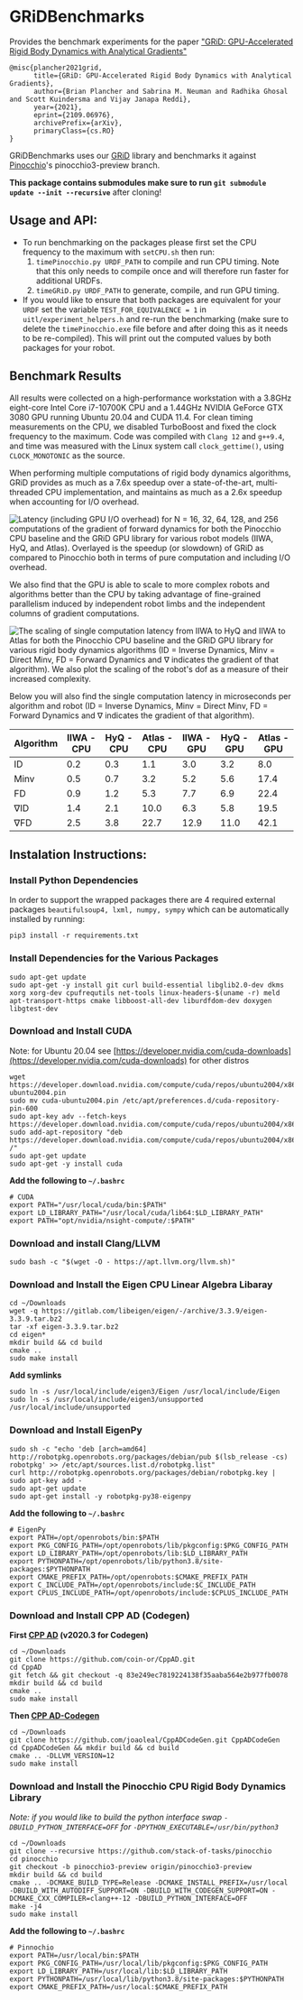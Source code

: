 # GRiDBenchmarks

Provides the benchmark experiments for the paper ["GRiD: GPU-Accelerated Rigid Body Dynamics with Analytical Gradients"](https://brianplancher.com/publication/GRiD/)
```
@misc{plancher2021grid,
      title={GRiD: GPU-Accelerated Rigid Body Dynamics with Analytical Gradients}, 
      author={Brian Plancher and Sabrina M. Neuman and Radhika Ghosal and Scott Kuindersma and Vijay Janapa Reddi},
      year={2021},
      eprint={2109.06976},
      archivePrefix={arXiv},
      primaryClass={cs.RO}
}
```

GRiDBenchmarks uses our [GRiD](https://github.com/robot-acceleration/GRiD) library and benchmarks it against [Pinocchio](https://github.com/stack-of-tasks/pinocchio/tree/pinocchio3-preview)'s pinocchio3-preview branch.

**This package contains submodules make sure to run ```git submodule update --init --recursive```** after cloning!

## Usage and API:
+ To run benchmarking on the packages please first set the CPU frequency to the maximum with ```setCPU.sh``` then run:
  1) ```timePinocchio.py URDF_PATH``` to compile and run CPU timing. Note that this only needs to compile once and will therefore run faster for additional URDFs.
  2) ```timeGRiD.py URDF_PATH``` to generate, compile, and run GPU timing.
+ If you would like to ensure that both packages are equivalent for your ```URDF``` set the variable ```TEST_FOR_EQUIVALENCE = 1``` in ```uitl/experiment_helpers.h``` and re-run the benchmarking (make sure to delete the ```timePinocchio.exe``` file before and after doing this as it needs to be re-compiled). This will print out the computed values by both packages for your robot.

## Benchmark Results
All results were collected on a high-performance workstation with a 3.8GHz eight-core Intel Core i7-10700K CPU and a 1.44GHz NVIDIA GeForce GTX 3080 GPU running Ubuntu 20.04 and CUDA 11.4. For clean timing measurements on the CPU, we disabled TurboBoost and fixed the clock frequency to the maximum. Code was compiled with ```Clang 12``` and ```g++9.4```, and time was measured with the Linux system call ```clock_gettime()```, using ```CLOCK_MONOTONIC``` as the source.

When performing multiple computations of rigid body dynamics algorithms, GRiD provides as much as a 7.6x speedup over a state-of-the-art, multi-threaded CPU implementation, and maintains as much as a 2.6x speedup when accounting for I/O overhead. 

![Latency (including GPU I/O overhead) for N = 16, 32, 64, 128, and 256 computations of the gradient of forward dynamics for both the Pinocchio CPU baseline and the GRiD GPU library for various robot models (IIWA, HyQ, and Atlas). Overlayed is the speedup (or slowdown) of GRiD as compared to Pinocchio both in terms of pure computation and including I/O overhead.](imgs/benchmark_multi_fd_grad.png)

We also find that the GPU is able to scale to more complex robots and algorithms better than the CPU by taking advantage of fine-grained parallelism induced by independent robot limbs and the independent columns of gradient computations.

![The scaling of single computation latency from IIWA to HyQ and IIWA to Atlas for both the Pinocchio CPU baseline and the GRiD GPU library for various rigid body dynamics algorithms (ID = Inverse Dynamics, Minv = Direct Minv, FD = Forward Dynamics and ∇ indicates the gradient of that algorithm). We also plot the scaling of the robot's dof as a measure of their increased complexity.](imgs/benchmark_single_scaling.png)

Below you will also find the single computation latency in microseconds per algorithm and robot (ID = Inverse Dynamics, Minv = Direct Minv, FD = Forward Dynamics and ∇ indicates the gradient of that algorithm).

| Algorithm | IIWA - CPU | HyQ - CPU | Atlas - CPU | IIWA - GPU | HyQ - GPU | Atlas - GPU |
|-----------|------------|-----------|-------------|------------|-----------|-------------|
| ID        | 0.2        | 0.3       | 1.1         | 3.0        | 3.2       | 8.0         |
| Minv      | 0.5        | 0.7       | 3.2         | 5.2        | 5.6       | 17.4        |
| FD        | 0.9        | 1.2       | 5.3         | 7.7        | 6.9       | 22.4        |
| ∇ID       | 1.4        | 2.1       | 10.0        | 6.3        | 5.8       | 19.5        |
| ∇FD       | 2.5        | 3.8       | 22.7        | 12.9       | 11.0      | 42.1        |

## Instalation Instructions:
### Install Python Dependencies
In order to support the wrapped packages there are 4 required external packages ```beautifulsoup4, lxml, numpy, sympy``` which can be automatically installed by running:
```shell
pip3 install -r requirements.txt
```
### Install Dependencies for the Various Packages
```
sudo apt-get update
sudo apt-get -y install git curl build-essential libglib2.0-dev dkms xorg xorg-dev cpufrequtils net-tools linux-headers-$(uname -r) meld apt-transport-https cmake libboost-all-dev liburdfdom-dev doxygen libgtest-dev
```
### Download and Install CUDA 
Note: for Ubuntu 20.04 see [https://developer.nvidia.com/cuda-downloads](https://developer.nvidia.com/cuda-downloads) for other distros
```
wget https://developer.download.nvidia.com/compute/cuda/repos/ubuntu2004/x86_64/cuda-ubuntu2004.pin
sudo mv cuda-ubuntu2004.pin /etc/apt/preferences.d/cuda-repository-pin-600
sudo apt-key adv --fetch-keys https://developer.download.nvidia.com/compute/cuda/repos/ubuntu2004/x86_64/7fa2af80.pub
sudo add-apt-repository "deb https://developer.download.nvidia.com/compute/cuda/repos/ubuntu2004/x86_64/ /"
sudo apt-get update
sudo apt-get -y install cuda
```
**Add the following to ```~/.bashrc```**
```
# CUDA
export PATH="/usr/local/cuda/bin:$PATH"
export LD_LIBRARY_PATH="/usr/local/cuda/lib64:$LD_LIBRARY_PATH"
export PATH="opt/nvidia/nsight-compute/:$PATH"
```
### Download and install Clang/LLVM
```
sudo bash -c "$(wget -O - https://apt.llvm.org/llvm.sh)"
```
### Download and Install the Eigen CPU Linear Algebra Libaray
```
cd ~/Downloads
wget -q https://gitlab.com/libeigen/eigen/-/archive/3.3.9/eigen-3.3.9.tar.bz2
tar -xf eigen-3.3.9.tar.bz2
cd eigen*
mkdir build && cd build
cmake ..
sudo make install
```
**Add symlinks**
```
sudo ln -s /usr/local/include/eigen3/Eigen /usr/local/include/Eigen
sudo ln -s /usr/local/include/eigen3/unsupported /usr/local/include/unsupported
```
### Download and Install EigenPy
```
sudo sh -c "echo 'deb [arch=amd64] http://robotpkg.openrobots.org/packages/debian/pub $(lsb_release -cs) robotpkg' >> /etc/apt/sources.list.d/robotpkg.list"
curl http://robotpkg.openrobots.org/packages/debian/robotpkg.key | sudo apt-key add -
sudo apt-get update
sudo apt-get install -y robotpkg-py38-eigenpy
```
**Add the following to ```~/.bashrc```**
```
# EigenPy
export PATH=/opt/openrobots/bin:$PATH
export PKG_CONFIG_PATH=/opt/openrobots/lib/pkgconfig:$PKG_CONFIG_PATH
export LD_LIBRARY_PATH=/opt/openrobots/lib:$LD_LIBRARY_PATH
export PYTHONPATH=/opt/openrobots/lib/python3.8/site-packages:$PYTHONPATH
export CMAKE_PREFIX_PATH=/opt/openrobots:$CMAKE_PREFIX_PATH
export C_INCLUDE_PATH=/opt/openrobots/include:$C_INCLUDE_PATH
export CPLUS_INCLUDE_PATH=/opt/openrobots/include:$CPLUS_INCLUDE_PATH
```
### Download and Install CPP AD (Codegen)
**First [CPP AD](https://coin-or.github.io/CppAD/doc/install.htm) (v2020.3 for Codegen)**
```
cd ~/Downloads
git clone https://github.com/coin-or/CppAD.git
cd CppAD
git fetch && git checkout -q 83e249ec7819224138f35aaba564e2b977fb0078
mkdir build && cd build
cmake ..
sudo make install
```
**Then [CPP AD-Codegen](https://github.com/joaoleal/CppADCodeGen)**
```
cd ~/Downloads
git clone https://github.com/joaoleal/CppADCodeGen.git CppADCodeGen
cd CppADCodeGen && mkdir build && cd build
cmake .. -DLLVM_VERSION=12
sudo make install
```
### Download and Install the Pinocchio CPU Rigid Body Dynamics Library
*Note: if you would like to build the python interface swap ```-DBUILD_PYTHON_INTERFACE=OFF``` for ```-DPYTHON_EXECUTABLE=/usr/bin/python3```*
```
cd ~/Downloads
git clone --recursive https://github.com/stack-of-tasks/pinocchio
cd pinocchio
git checkout -b pinocchio3-preview origin/pinocchio3-preview 
mkdir build && cd build
cmake .. -DCMAKE_BUILD_TYPE=Release -DCMAKE_INSTALL_PREFIX=/usr/local -DBUILD_WITH_AUTODIFF_SUPPORT=ON -DBUILD_WITH_CODEGEN_SUPPORT=ON -DCMAKE_CXX_COMPILER=clang++-12 -DBUILD_PYTHON_INTERFACE=OFF
make -j4
sudo make install
```
**Add the following to ```~/.bashrc```**
```
# Pinnochio
export PATH=/usr/local/bin:$PATH
export PKG_CONFIG_PATH=/usr/local/lib/pkgconfig:$PKG_CONFIG_PATH
export LD_LIBRARY_PATH=/usr/local/lib:$LD_LIBRARY_PATH
export PYTHONPATH=/usr/local/lib/python3.8/site-packages:$PYTHONPATH
export CMAKE_PREFIX_PATH=/usr/local:$CMAKE_PREFIX_PATH
```

